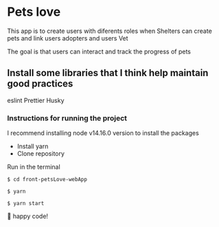 # Pets love 

This app is to create users with diferents roles when Shelters can create pets and link users adopters and users Vet

The goal is that users can interact and track the progress of pets
<!-- 
##

In the structure of the project you can find the store with redux, redux-toolkit and sagas as an example so that you can see my knowledge in these technologies together with test examples.
Most of the components of the application are tested except for the views.

##

To do the tests with MetaMask it is necessary to have the "MetaMask" extension installed in your browser and have an account. I associated the wallet with accounts provided by the ganache software. With the sado of these accounts I was able to make transactions

Deploy example:
https://challenge-web3.vercel.app/
 -->
## Install some libraries that I think help maintain good practices

eslint
Prettier
Husky

### Instructions for running the project

I recommend installing node v14.16.0 version to install the packages

- Install yarn
- Clone repository

Run in the terminal

```
$ cd front-petsLove-webApp
```

```
$ yarn
```

```
$ yarn start
```

🍺  happy code!
